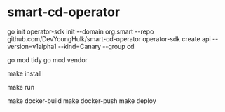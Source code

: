 # smart-cd-operator
go init
operator-sdk init --domain org.smart --repo github.com/DevYoungHulk/smart-cd-operator
operator-sdk create api --version=v1alpha1 --kind=Canary --group cd

go mod tidy
go mod vendor

make install

make run

make docker-build
make docker-push
make deploy